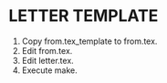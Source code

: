 LETTER TEMPLATE
===============

1. Copy from.tex_template to from.tex.
2. Edit from.tex.
3. Edit letter.tex.
4. Execute make.
